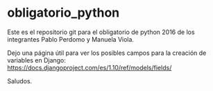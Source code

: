 # obligatorio_python

Este es el repositorio git para el obligatorio de python 2016 de los integrantes Pablo Perdomo y Manuela Viola. 

Dejo una página útil para ver los posibles campos para la creación de variables en Django:
https://docs.djangoproject.com/es/1.10/ref/models/fields/

Saludos.
